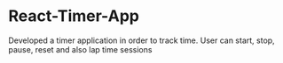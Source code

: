 # React-Timer-App
Developed a timer application in order to track time. User can start, stop, pause, reset and also lap time sessions
